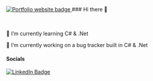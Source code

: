 

<a href="http://oliverfox.uk/" target="_blank">
  <img src="https://img.shields.io/badge/Website-Oliverfox.uk-blueviolet" alt="Portfolio website badge"/>
</a>
### Hi there 👋

<br />

<br />
<br />
<p>
  🌱 I’m currently learning C# & .Net
</p>
<p>
  🔭 I’m currently working on a bug tracker built in C# & .Net
</p>


<h4>Socials</h4>
  <a href="https://www.linkedin.com/in/oliver-fox-uk/" target="_blank">
    <img src="https://img.shields.io/badge/LinkedIn-blue?style=for-the-badge&logo=linkedin&logoColor=white" alt="LinkedIn Badge"/>
  </a>


<!--
**digel4/digel4** is a ✨ _special_ ✨ repository because its `README.md` (this file) appears on your GitHub profile.

Here are some ideas to get you started:

🔭 I’m currently working on ...
- 🌱 I’m currently learning ...
- 👯 I’m looking to collaborate on ...
- 🤔 I’m looking for help with ...
- 💬 Ask me about ...
- 📫 How to reach me: ...
- 😄 Pronouns: ...
- ⚡ Fun fact: ...
-->
